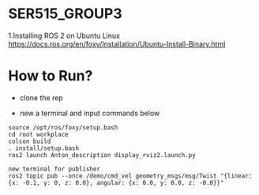 # SER515_GROUP3
1.Installing ROS 2 on Ubuntu Linux
https://docs.ros.org/en/foxy/Installation/Ubuntu-Install-Binary.html

# How to Run?
- clone the rep

- new a terminal and input commands below
```
source /opt/ros/foxy/setup.bash
cd root workplace
colcon build
. install/setup.bash
ros2 launch Anton_description display_rviz2.launch.py

new terminal for publisher
ros2 topic pub --once /demo/cmd_vel geometry_msgs/msg/Twist "{linear: {x: -0.1, y: 0, z: 0.0}, angular: {x: 0.0, y: 0.0, z: -0.0}}"
```

